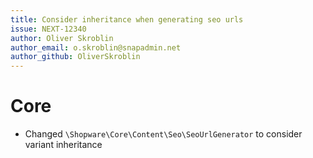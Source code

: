 ```yaml
---
title: Consider inheritance when generating seo urls
issue: NEXT-12340
author: Oliver Skroblin
author_email: o.skroblin@snapadmin.net 
author_github: OliverSkroblin
---
```

# Core
* Changed `\Shopware\Core\Content\Seo\SeoUrlGenerator` to consider variant inheritance
